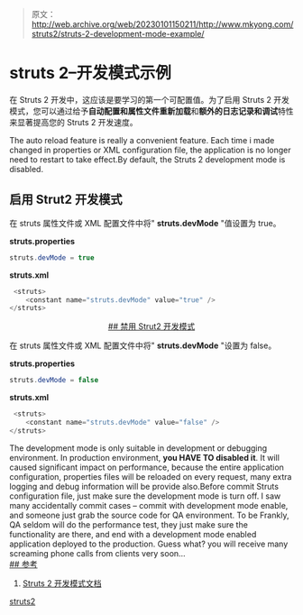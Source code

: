 > 原文：<http://web.archive.org/web/20230101150211/http://www.mkyong.com/struts2/struts-2-development-mode-example/>

# struts 2–开发模式示例

在 Struts 2 开发中，这应该是要学习的第一个可配置值。为了启用 Struts 2 开发模式，您可以通过给予**自动配置和属性文件重新加载**和**额外的日志记录和调试**特性来显著提高您的 Struts 2 开发速度。

The auto reload feature is really a convenient feature. Each time i made changed in properties or XML configuration file, the application is no longer need to restart to take effect.By default, the Struts 2 development mode is disabled.

## 启用 Strut2 开发模式

在 struts 属性文件或 XML 配置文件中将" **struts.devMode** "值设置为 true。

**struts.properties**

```java
struts.devMode = true

```

**struts.xml**

```java
 <struts>
 	<constant name="struts.devMode" value="true" />	
</struts> 
```

 <ins class="adsbygoogle" style="display:block; text-align:center;" data-ad-format="fluid" data-ad-layout="in-article" data-ad-client="ca-pub-2836379775501347" data-ad-slot="6894224149">## 禁用 Strut2 开发模式

在 struts 属性文件或 XML 配置文件中将" **struts.devMode** "设置为 false。

**struts.properties**

```java
struts.devMode = false

```

**struts.xml**

```java
 <struts>
 	<constant name="struts.devMode" value="false" />	
</struts> 
```

The development mode is only suitable in development or debugging environment. In production environment, **you HAVE TO disabled it**. It will caused significant impact on performance, because the entire application configuration, properties files will be reloaded on every request, many extra logging and debug information will be provide also.Before commit Struts configuration file, just make sure the development mode is turn off. I saw many accidentally commit cases – commit with development mode enable, and someone just grab the source code for QA environment. To be Frankly, QA seldom will do the performance test, they just make sure the functionality are there, and end with a development mode enabled application deployed to the production. Guess what? you will receive many screaming phone calls from clients very soon… <ins class="adsbygoogle" style="display:block" data-ad-client="ca-pub-2836379775501347" data-ad-slot="8821506761" data-ad-format="auto" data-ad-region="mkyongregion">## 参考

1.  [Struts 2 开发模式文档](http://web.archive.org/web/20190225092948/http://struts.apache.org/2.1.8/docs/devmode.html)

[struts2](http://web.archive.org/web/20190225092948/http://www.mkyong.com/tag/struts2/)







